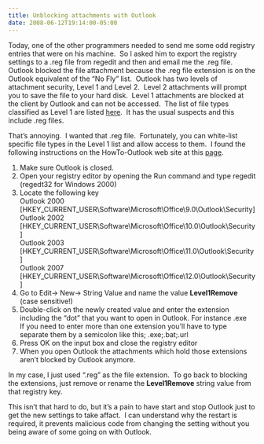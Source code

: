 ```yaml
---
title: Unblocking attachments with Outlook
date: 2008-06-12T19:14:00-05:00
---
```

Today, one of the other programmers needed to send me some odd registry entries that were on his machine.  So I asked him to export the registry settings to a .reg file from regedit and then and email me the .reg file.  Outlook blocked the file attachment because the .reg file extension is on the Outlook equivalent of the “No Fly” list.  Outlook has two levels of attachment security, Level 1 and Level 2.  Level 2 attachments will prompt you to save the file to your hard disk.  Level 1 attachments are blocked at the client by Outlook and can not be accessed.  The list of file types classified as Level 1 are listed [here](http://office.microsoft.com/en-us/outlook/HP030850041033.aspx "Attachment file types blocked by Outlook - Outlook - Microsoft Office Online").  It has the usual suspects and this include .reg files.

That’s annoying.  I wanted that .reg file.  Fortunately, you can white-list specific file types in the Level 1 list and allow access to them.  I found the following instructions on the HowTo-Outlook web site at this [page](http://www.howto-outlook.com/faq/blockedattachments.htm).</p> </p> </p> </p> 

  1. Make sure Outlook is closed. 
  2. Open your registry editor by opening the Run command and type regedit (regedt32 for Windows 2000) 
  3. Locate the following key  
    Outlook 2000 [HKEY\_CURRENT\_USER\Software\Microsoft\Office\9.0\Outlook\Security]  
    Outlook 2002 [HKEY\_CURRENT\_USER\Software\Microsoft\Office\10.0\Outlook\Security]  
    Outlook 2003 [HKEY\_CURRENT\_USER\Software\Microsoft\Office\11.0\Outlook\Security]  
    Outlook 2007 [HKEY\_CURRENT\_USER\Software\Microsoft\Office\12.0\Outlook\Security] 
  4. Go to Edit-> New-> String Value and name the value **Level1Remove** (case sensitive!) 
  5. Double-click on the newly created value and enter the extension including the “dot” that you want to open in Outlook. For instance .exe  
    If you need to enter more than one extension you’ll have to type separate them by a semicolon like this; .exe;.bat;.url 
  6. Press OK on the input box and close the registry editor 
  7. When you open Outlook the attachments which hold those extensions aren’t blocked by Outlook anymore. 

In my case, I just used &#8220;.reg&#8221; as the file extension.  To go back to blocking the extensions, just remove or rename the **Level1Remove** string value from that registry key.</p> 

This isn&#8217;t that hard to do, but it&#8217;s a pain to have start and stop Outlook just to get the new settings to take affact.  I can understand why the restart is required, it prevents malicious code from changing the setting without you being aware of some going on with Outlook.

